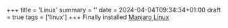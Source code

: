 +++
title = 'Linux'
summary = ''
date = 2024-04-04T09:34:34+01:00
draft = true
tags = ['linux']
+++
Finally installed [Manjaro Linux]()
